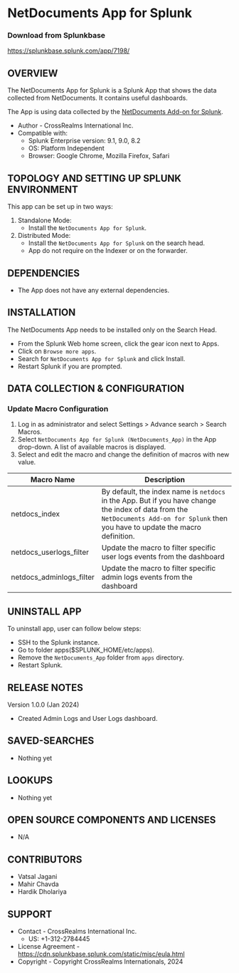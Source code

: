 # NetDocuments App for Splunk

### Download from Splunkbase
https://splunkbase.splunk.com/app/7198/


OVERVIEW
--------
The NetDocuments App for Splunk is a Splunk App that shows the data collected from NetDocuments. It contains useful dashboards.

The App is using data collected by the <a href="https://splunkbase.splunk.com/app/7197/">NetDocuments Add-on for Splunk</a>.


* Author - CrossRealms International Inc.
* Compatible with:
   * Splunk Enterprise version: 9.1, 9.0, 8.2
   * OS: Platform Independent
   * Browser: Google Chrome, Mozilla Firefox, Safari



TOPOLOGY AND SETTING UP SPLUNK ENVIRONMENT
------------------------------------------
This app can be set up in two ways: 
  1. Standalone Mode: 
     * Install the `NetDocuments App for Splunk`.
  2. Distributed Mode: 
     * Install the `NetDocuments App for Splunk` on the search head.
     * App do not require on the Indexer or on the forwarder.


DEPENDENCIES
------------------------------------------------------------
* The App does not have any external dependencies.


INSTALLATION
------------------------------------------------------------
The NetDocuments App needs to be installed only on the Search Head.  

* From the Splunk Web home screen, click the gear icon next to Apps.
* Click on `Browse more apps`.
* Search for `NetDocuments App for Splunk` and click Install. 
* Restart Splunk if you are prompted.


DATA COLLECTION & CONFIGURATION
------------------------------------------------------------
### Update Macro Configuration

1. Log in as administrator and select Settings > Advance search > Search Macros. 
2. Select `NetDocuments App for Splunk (NetDocuments_App)` in the App drop-down. A list of available macros is displayed. 
3. Select and edit the macro and change the definition of macros with new value.


| Macro Name | Description |
| --- | --- |
| netdocs_index | By default, the index name is `netdocs` in the App. But if you have change the index of data from the `NetDocuments Add-on for Splunk` then you have to update the macro definition. |
| netdocs_userlogs_filter |  Update the macro to filter specific user logs events from the dashboard |
| netdocs_adminlogs_filter | Update the macro to filter specific admin logs events from the dashboard |



UNINSTALL APP
-------------
To uninstall app, user can follow below steps:
* SSH to the Splunk instance.
* Go to folder apps($SPLUNK_HOME/etc/apps).
* Remove the `NetDocuments_App` folder from `apps` directory.
* Restart Splunk.


RELEASE NOTES
-------------

Version 1.0.0 (Jan 2024)
* Created Admin Logs and User Logs dashboard.



SAVED-SEARCHES
---------------
* Nothing yet


LOOKUPS
-------
* Nothing yet


OPEN SOURCE COMPONENTS AND LICENSES
------------------------------
* N/A


CONTRIBUTORS
------------
* Vatsal Jagani
* Mahir Chavda
* Hardik Dholariya


SUPPORT
-------
* Contact - CrossRealms International Inc.
  * US: +1-312-2784445
* License Agreement - https://cdn.splunkbase.splunk.com/static/misc/eula.html
* Copyright - Copyright CrossRealms Internationals, 2024
